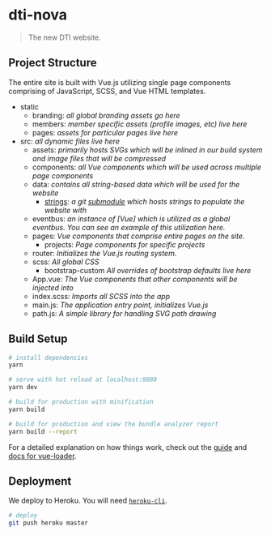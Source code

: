 # dti-nova

> The new DTI website.

## Project Structure

The entire site is built with Vue.js utilizing single page components comprising of JavaScript, SCSS, and Vue HTML templates.

- static
  - branding: _all global branding assets go here_
  - members: _member specific assets (profile images, etc) live here_
  - pages: _assets for particular pages live here_
- src: _all dynamic files live here_
  - assets:  _primarily hosts SVGs which will be inlined in our build system and image files that will be compressed_
  - components:  _all Vue components which will be used across multiple page components_
  - data: _contains all string-based data which will be used for the website_
    - [strings](): _a git [submodule]() which hosts strings to populate the website with_
  - eventbus: _an instance of [Vue] which is utilized as a global eventbus. You can see an example of this utilization here._
  - pages: _Vue components that comprise entire pages on the site._
    - projects: _Page components for specific projects_
  - router: _Initializes the Vue.js routing system._
  - scss: _All global CSS_
    - bootstrap-custom _All overrides of bootstrap defaults live here_
  - App.vue: _The Vue components that other components will be injected into_
  - index.scss: _Imports all SCSS into the app_
  - main.js: _The application entry point, initializes Vue.js_
  - path.js: _A simple library for handling SVG path drawing_

## Build Setup

``` bash
# install dependencies
yarn

# serve with hot reload at localhost:8080
yarn dev

# build for production with minification
yarn build

# build for production and view the bundle analyzer report
yarn build --report
```

For a detailed explanation on how things work, check out the [guide](http://vuejs-templates.github.io/webpack/) and [docs for vue-loader](http://vuejs.github.io/vue-loader).

## Deployment

We deploy to Heroku. You will need [`heroku-cli`](https://devcenter.heroku.com/articles/heroku-cli).

```bash
# deploy
git push heroku master
```